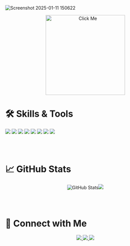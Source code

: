 ![Screenshot 2025-01-11 150622](https://github.com/user-attachments/assets/eaa65bdd-8cc6-4883-8dbe-d6eb15c26bd0)

<p align="center">
  <a href="https://salmathmullali.github.io/personal_website/">
    <img src="https://github.com/user-attachments/assets/93d803f2-437d-4756-8052-d379a2cdc881" alt="Click Me" width="250"/>
  </a>
</p>






# 🛠️ Skills & Tools
<p align="left">
  <img src="https://img.shields.io/badge/Python-3776AB?style=for-the-badge&logo=python&logoColor=white"/>
  <img src="https://img.shields.io/badge/Django-092E20?style=for-the-badge&logo=django&logoColor=white"/>
  <img src="https://img.shields.io/badge/HTML5-E34F26?style=for-the-badge&logo=html5&logoColor=white"/>
  <img src="https://img.shields.io/badge/CSS3-1572B6?style=for-the-badge&logo=css3&logoColor=white"/>
  <img src="https://img.shields.io/badge/JavaScript-F7DF1E?style=for-the-badge&logo=javascript&logoColor=black"/>
  <img src="https://img.shields.io/badge/ES6-yellow?style=for-the-badge"/>
  <img src="https://img.shields.io/badge/Git-E44C30?style=for-the-badge&logo=git&logoColor=white"/>
  <img src="https://img.shields.io/badge/GitHub-181717?style=for-the-badge&logo=github&logoColor=white"/>
</p>
<br><br>

# 📈 GitHub Stats
<p align="center">
  <img src="https://github-readme-stats.vercel.app/api?username=Salmathmullali&show_icons=true&theme=radical" alt="GitHub Stats"/><img src="https://github-readme-stats.vercel.app/api/top-langs/?username=Salmathmullali&layout=compact&theme=radical"/>
</p><br><br>

# 🤝 Connect with Me

<p align="center">
  <a href="https://www.linkedin.com/in/salmath-mullali-098ba42a8">
    <img src="https://img.shields.io/badge/LinkedIn-blue?style=for-the-badge&logo=linkedin&logoColor=white" />
  </a>
  <a href="https://salmathmullali.github.io/personal_website/">
    <img src="https://img.shields.io/badge/My Portfolio-181717?style=for-the-badge&logo=github&logoColor=white"/>
  </a>
  <a href="mailto:salmathmullali@gmail.com">
    <img src="https://img.shields.io/badge/Click Here-FF6F61?style=for-the-badge"/>
  </a>
</p>



<!---
Salmathmullali/Salmathmullali is a ✨ special ✨ repository because its `README.md` (this file) appears on your GitHub profile.
You can click the Preview link to take a look at your changes.
--->
